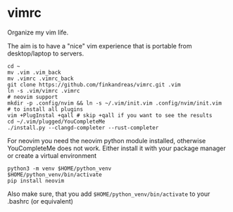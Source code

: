 # vimrc

Organize my vim life.

The aim is to have a "nice" vim experience that is portable from desktop/laptop to servers.

```
cd ~
mv .vim .vim_back
mv .vimrc .vimrc_back
git clone https://github.com/finkandreas/vimrc.git .vim
ln -s .vim/vimrc .vimrc
# neovim support
mkdir -p .config/nvim && ln -s ~/.vim/init.vim .config/nvim/init.vim
# to install all plugins
vim +PlugInstal +qall # skip +qall if you want to see the results
cd ~/.vim/plugged/YouCompleteMe
./install.py --clangd-completer --rust-completer
```

For neovim you need the neovim python module installed, otherwise YouCompleteMe does not work.
Either install it with your package manager or create a virtual environment
```
python3 -m venv $HOME/python_venv
$HOME/python_venv/bin/activate
pip install neovim
```
Also make sure, that you add `$HOME/python_venv/bin/activate` to your .bashrc (or equivalent)
